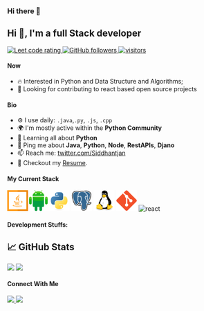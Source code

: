 ### Hi there 👋

<!--
**rstudy211/rstudy211** is a ✨ _special_ ✨ repository because its `README.md` (this file) appears on your GitHub profile.

Here are some ideas to get you started:

- 🔭 I’m currently working on ...
- 🌱 I’m currently learning ...
- 👯 I’m looking to collaborate on ...
- 🤔 I’m looking for help with ...
- 💬 Ask me about ...
- 📫 How to reach me: ...
- 😄 Pronouns: ...
- ⚡ Fun fact: ...
-->
## Hi 👋, I'm a full Stack developer 
<p align="left">
  <a href="[https://leetcode.com/sudiptob2/](https://leetcode.com/rstudy211/)">
    <img src="https://cp-logo.vercel.app/leetcode/rstudy211" alt="Leet code rating" />
  </a>
  <a href="https://github.com/rstudy211?tab=followers">
    <img alt="GitHub followers" src="https://img.shields.io/github/followers/Siddhantjan?color=green&logo=github">
  </a>
  <a href="https://github.com/rstudy211/">
    <img src="https://komarev.com/ghpvc/?username=Siddhantjan" alt="visitors" />
  </a>

</p>

#### Now

- :fire: Interested in Python and Data Structure and Algorithms;
- :calendar: Looking for contributing to react based open source projects 

#### Bio


- ⚙️ I use daily: `.java`,`.py`, `.js`,  `.cpp`
- 🌍 I'm mostly active within the **Python Community**
- 🌱 Learning all about **Python**
- 💬 Ping me about **Java**, **Python**, **Node**, **RestAPIs**, **Djano**
- 📫 Reach me: [twitter.com/Siddhantjan](https://twitter.com/Siddhantjan)
- 📝 Checkout my [Resume](files/Siddhant%20CV.pdf).

#### My Current Stack

<img height="48" src="img/java-original.svg" alt="java"><img height="48" src="img/android-original.svg" alt="android"><img height="48" src="img/python-original.svg" alt="python"> <img height="48" src="img/postgresql-original.svg" alt="postgress">  <img height="48" src="img/linux-original.svg" alt="linux"> <img height="48" src="img/git-original.svg" alt="git"> <img height="48" src="img/django-original.svg" alt="react">

#### Development Stuffs:

## 📈 GitHub Stats
<p float="left">
<img height="180em" src="https://github-readme-stats.vercel.app/api?username=rstudy211&show_icons=true&hide_border=true&&count_private=true&include_all_commits=true&theme=react" /> 
<img height="180em" src="https://github-readme-stats.vercel.app/api/top-langs/?username=rstudy211&show_icons=true&hide_border=true&layout=compact&langs_count=12&theme=react"/>
</p>



#### Connect With Me

<p left="center">

<a href="https://www.linkedin.com/in/rstudy211/">
  <img src="https://img.shields.io/badge/linkedin-%230077B5.svg?&style=for-the-badge&logo=linkedin&logoColor=white" height=25>
</a> 

<a href="mailto:rstudy211@gmail.com">
  <img src="	https://img.shields.io/badge/Gmail-D14836?style=for-the-badge&logo=gmail&logoColor=white" height=25>
</a>
</p>

